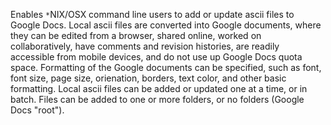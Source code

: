 Enables `*`NIX/OSX command line users to add or update ascii files to Google Docs.  Local ascii files
are converted into Google documents, where they can be edited from a browser,
shared online, worked on collaboratively, have comments and revision histories,
are readily accessible from mobile devices, and do not use up Google Docs quota
space.  Formatting of the Google documents can be specified, such as font, font
size, page size, orienation, borders, text color, and other basic formatting.
Local ascii files can be added or updated one at a time, or in batch.  Files
can be added to one or more folders, or no folders (Google Docs "root").